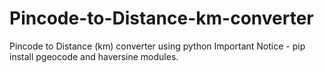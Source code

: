 # Pincode-to-Distance-km-converter
Pincode to Distance (km) converter using python
Important Notice - pip install pgeocode and haversine modules.
